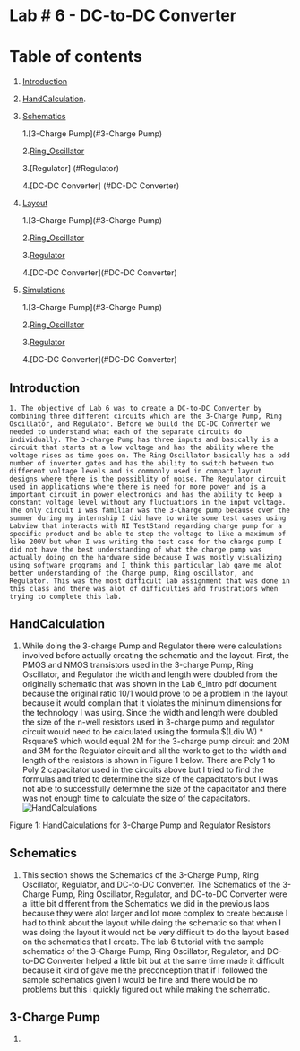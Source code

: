 # Lab # 6 - DC-to-DC Converter
# Table of contents
1. [Introduction](#introduction)
2. [HandCalculation](#HandCalculation).
3. [Schematics](#paragraph1)
   
   1.[3-Charge Pump](#3-Charge Pump)
   
   2.[Ring_Oscillator](#Ring_Oscillator)
   
   3.[Regulator] (#Regulator)

   4.[DC-DC Converter] (#DC-DC Converter) 
4. [Layout](#paragraph3)


   1.[3-Charge Pump](#3-Charge Pump)
   
   2.[Ring_Oscillator](#Ring_Oscillator)
   
   3.[Regulator](#Regulator)
   
   4.[DC-DC Converter](#DC-DC Converter)
5. [Simulations](#paragraph3)
   
   1.[3-Charge Pump](#3-Charge Pump)
   
   2.[Ring_Oscillator](#Ring_Oscillator)
   
   3.[Regulator](#Regulator)
   
   4.[DC-DC Converter](#DC-DC Converter)
## Introduction <a name="introduction"></a>
    1. The objective of Lab 6 was to create a DC-to-DC Converter by combining three different circuits which are the 3-Charge Pump, Ring Oscillator, and Regulator. Before we build the DC-DC Converter we needed to understand what each of the separate circuits do individually. The 3-charge Pump has three inputs and basically is a circuit that starts at a low voltage and has the ability where the voltage rises as time goes on. The Ring Oscillator basically has a odd number of inverter gates and has the ability to switch between two different voltage levels and is commonly used in compact layout designs where there is the possiblity of noise. The Regulator circuit used in applications where there is need for more power and is a important circuit in power electronics and has the ability to keep a constant voltage level without any fluctuations in the input voltage. The only circuit I was familiar was the 3-Charge pump because over the summer during my internship I did have to write some test cases using Labview that interacts with NI TestStand regarding charge pump for a specific product and be able to step the voltage to like a maximum of like 200V but when I was writing the test case for the charge pump I did not have the best understanding of what the charge pump was actually doing on the hardware side because I was mostly visualizing using software programs and I think this particular lab gave me alot better understanding of the Charge pump, Ring oscillator, and Regulator. This was the most difficult lab assignment that was done in this class and there was alot of difficulties and frustrations when trying to complete this lab.
## HandCalculation <a name="HandCalculation"></a>
   1. While doing the 3-charge Pump and Regulator there were calculations involved before actually creating the schematic and the layout. First, the PMOS and NMOS transistors used in the 3-charge Pump, Ring Oscillator, and Regulator the width and length were doubled from the originally schematic that was shown in the Lab 6_intro pdf document because the original ratio 10/1 would prove to be a problem in the layout because it would complain that it violates the minimum dimensions for the technology I was using. Since the width and length were doubled the size of the n-well resistors used in 3-charge pump and regulator circuit would need to be calculated using the formula $\(Ldiv W) * Rsquare\$ which would equal 2M for the 3-charge pump circuit and 20M and 3M for the Regulator circuit and all the work to get to the width and length of the resistors is shown in Figure 1 below. There are Poly 1 to Poly 2 capacitator used in the circuits above but I tried to find the formulas and tried to determine the size of the capacitators but I was not able to successfully determine the size of the capacitator and there was not enough time to calculate the size of the capacitators.
![HandCalculations](https://github.com/Kkihamin/ENCE_3501_Projects/assets/129350322/f357bbb0-a8b7-4dc0-82fc-f17c45f3361e)

Figure 1: HandCalculations for 3-Charge Pump and Regulator Resistors
## Schematics <a name="Schematics"></a>
   1. This section shows the Schematics of the 3-Charge Pump, Ring Oscillator, Regulator, and DC-to-DC Converter. The Schematics of the 3-Charge Pump, Ring Oscillator, Regulator, and DC-to-DC Converter were a little bit different from the Schematics we did in the previous labs because they were alot larger and lot more complex to create because I had to think about the layout while doing the schematic so that when I was doing the layout it would not be very difficult to do the layout based on the schematics that I create. The lab 6 tutorial with the sample schematics of the 3-Charge Pump, Ring Oscillator, Regulator, and DC-to-DC Converter helped a little bit but at the same time made it difficult because it kind of gave me the preconception that if I followed the sample schematics given I would be fine and there would be no problems but this i quickly figured out while making the schematic.
## 3-Charge Pump <a name="3-Charge Pump"></a>
   1. 





      




      









 



 



 
